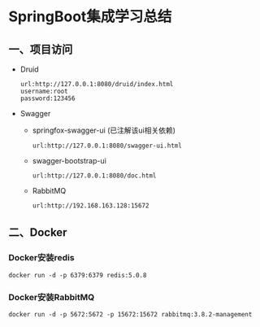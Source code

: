 # SpringBoot集成学习总结

## 一、项目访问

- Druid

  ```
  url:http://127.0.0.1:8080/druid/index.html
  username:root
  password:123456
  ```

- Swagger

  - springfox-swagger-ui (已注解该ui相关依赖)

    ```
    url:http://127.0.0.1:8080/swagger-ui.html
    ```

  - swagger-bootstrap-ui

    ```
    url:http://127.0.0.1:8080/doc.html
    ```

  - RabbitMQ

    ```
    url:http://192.168.163.128:15672
    ```

    

## 二、Docker

### Docker安装redis

```
docker run -d -p 6379:6379 redis:5.0.8
```

### Docker安装RabbitMQ

```
docker run -d -p 5672:5672 -p 15672:15672 rabbitmq:3.8.2-management
```

